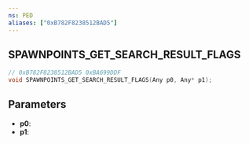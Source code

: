 ```yaml
---
ns: PED
aliases: ["0xB782F8238512BAD5"]
---
```

## SPAWNPOINTS_GET_SEARCH_RESULT_FLAGS

```c
// 0xB782F8238512BAD5 0xBA699DDF
void SPAWNPOINTS_GET_SEARCH_RESULT_FLAGS(Any p0, Any* p1);
```

## Parameters
* **p0**: 
* **p1**: 

